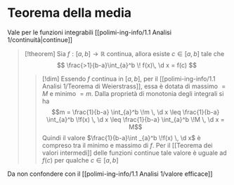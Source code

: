 # Teorema della media
Vale per le funzioni integrabili [[polimi-ing-info/1.1 Analisi 1/continuità|continue]]

>[!theorem]
>Sia $f : [a,b] \to \mathbb{R}$ continua, allora esiste $c \in [a,b]$ tale che
>$$
\frac{>1}{b-a}\int_{a}^b  \! f(x)\, \d x = f(c)
>$$
>
>>[!dim]
>>Essendo $f$ continua in $[a,b]$, per il [[polimi-ing-info/1.1 Analisi 1/Teorema di Weierstrass]], essa è dotata di massimo $= M$ e minimo $= m$. Dalla proprietà di monotonia degli integrali si ha
>>$$m = \frac{1}{b-a} \int_{a}^b  \!m \, \d x  \leq \frac{1}{b-a} \int_{a}^b  \!f(x) \, \d x \leq \frac{1}{b-a} \int_{a}^b  \!M \, \d x = M$$
>>Quindi il valore $\frac{1}{b-a}\int _{a}^b \!f(x) \, \d x$ è compreso tra il minimo e massimo di $f$. Per il [[Teorema dei valori intermedi]] delle funzioni continue tale valore è uguale ad $f(c)$ per qualche $c \in [a,b]$

Da non confondere con il [[polimi-ing-info/1.1 Analisi 1/valore efficace]]
